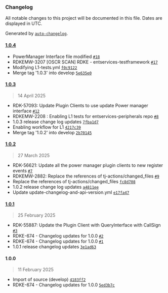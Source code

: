 ### Changelog

All notable changes to this project will be documented in this file. Dates are displayed in UTC.

Generated by [`auto-changelog`](https://github.com/CookPete/auto-changelog).

#### [1.0.4](https://github.com/rdkcentral/entservices-peripherals/compare/1.0.3...1.0.4)

- PowerManager Interface file modified [`#18`](https://github.com/rdkcentral/entservices-peripherals/pull/18)
- RDKEMW-3207 [OSCR SCAN] RDKE - entservices-testframework [`#17`](https://github.com/rdkcentral/entservices-peripherals/pull/17)
- Modifying L1-tests.yml [`f0c9122`](https://github.com/rdkcentral/entservices-peripherals/commit/f0c912206646f1adfacdce1c61cc8675e1be6404)
- Merge tag '1.0.3' into develop [`5e635e0`](https://github.com/rdkcentral/entservices-peripherals/commit/5e635e0a476e7e363ae93e7cde50dd0bee6b24be)

#### [1.0.3](https://github.com/rdkcentral/entservices-peripherals/compare/1.0.2...1.0.3)

> 14 April 2025

- RDK-57093: Update Plugin Clients to use update Power manager interface [`#12`](https://github.com/rdkcentral/entservices-peripherals/pull/12)
- RDKEMW-2208 : Enabling L1 tests for entservices-peripherals repo [`#8`](https://github.com/rdkcentral/entservices-peripherals/pull/8)
- 1.0.3 release change log updates [`7fba1d7`](https://github.com/rdkcentral/entservices-peripherals/commit/7fba1d7b22a64848f24ff6c06fdff8dd5519fb6b)
- Enabling workflow for L1 [`4217c39`](https://github.com/rdkcentral/entservices-peripherals/commit/4217c39bba220de2b2d348e94ef2fb8c4b5534dc)
- Merge tag '1.0.2' into develop [`2b70145`](https://github.com/rdkcentral/entservices-peripherals/commit/2b70145a578074f54c2bfd78764b89a8b85121de)

#### [1.0.2](https://github.com/rdkcentral/entservices-peripherals/compare/1.0.1...1.0.2)

> 27 March 2025

- RDK-56621: Update all the power manager plugin clients to new register events [`#7`](https://github.com/rdkcentral/entservices-peripherals/pull/7)
- RDKEMW-2882: Replace the references of tj-actions/changed_files [`#9`](https://github.com/rdkcentral/entservices-peripherals/pull/9)
- Replace the references of tj-actions/changed_files [`fc8d708`](https://github.com/rdkcentral/entservices-peripherals/commit/fc8d70838fbfdf1e4fbb7196a9b7133723c4f8ed)
- 1.0.2 release change log updates [`a4811ee`](https://github.com/rdkcentral/entservices-peripherals/commit/a4811ee2b178f13b9fb7e4dafbab58f84bfc3bc6)
- Update update-changelog-and-api-version.yml [`e17fa47`](https://github.com/rdkcentral/entservices-peripherals/commit/e17fa478ce6e271418bee8fe026f96b84916dccc)

#### [1.0.1](https://github.com/rdkcentral/entservices-peripherals/compare/1.0.0...1.0.1)

> 25 February 2025

- RDK-55887: Update the Plugin Client with QueryInterface with CallSign [`#3`](https://github.com/rdkcentral/entservices-peripherals/pull/3)
- RDKE-674 - Changelog updates for 1.0.0 [`#2`](https://github.com/rdkcentral/entservices-peripherals/pull/2)
- RDKE-674 - Changelog updates for 1.0.0 [`#1`](https://github.com/rdkcentral/entservices-peripherals/pull/1)
- 1.0.1 release changelog updates [`3e1ad63`](https://github.com/rdkcentral/entservices-peripherals/commit/3e1ad63f55f63bce080ad0f12431d836ba6a15e8)

#### 1.0.0

> 11 February 2025

- Import of source (develop) [`4183ff2`](https://github.com/rdkcentral/entservices-peripherals/commit/4183ff29d8ed85777cfffd92b01822fac00d4593)
- RDKE-674 - Changelog updates for 1.0.0 [`5ed3b7c`](https://github.com/rdkcentral/entservices-peripherals/commit/5ed3b7c421947ba999ac87b70d8acf3ab9e8ade7)
